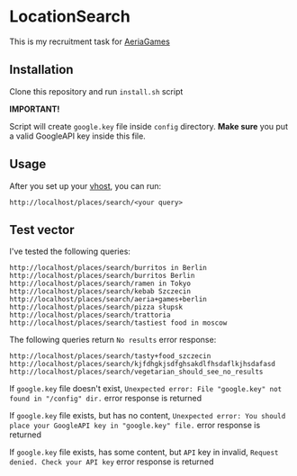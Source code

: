 LocationSearch
==============

This is my recruitment task for [AeriaGames](http://www.aeriagames.com/)

Installation
------------

Clone this repository and run `install.sh` script

**IMPORTANT!**

Script will create `google.key` file inside `config` directory. **Make sure** you put a valid GoogleAPI key inside this file.

Usage
-----

After you set up your [vhost](vhost.md), you can run:

    http://localhost/places/search/<your query>

Test vector
-----------

I've tested the following queries:

    http://localhost/places/search/burritos in Berlin
    http://localhost/places/search/burritos Berlin
    http://localhost/places/search/ramen in Tokyo
    http://localhost/places/search/kebab Szczecin
    http://localhost/places/search/aeria+games+berlin
    http://localhost/places/search/pizza słupsk
    http://localhost/places/search/trattoria
    http://localhost/places/search/tastiest food in moscow

The following queries return `No results` error response:

    http://localhost/places/search/tasty+food_szczecin
    http://localhost/places/search/kjfdhgkjsdfghsakdlfhsdaflkjhsdafasd
    http://localhost/places/search/vegetarian_should_see_no_results

If `google.key` file doesn't exist, `Unexpected error: File "google.key" not found in "/config" dir.` error response is returned

If `google.key` file exists, but has no content, `Unexpected error: You should place your GoogleAPI key in "google.key" file.` error response is returned

If `google.key` file exists, has some content, but `API` key in invalid, `Request denied. Check your API key` error response is returned

